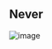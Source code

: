 ## Never

![image](https://github.com/Artickatz/Signal9-CTF-Writeup-s/assets/69086568/7dbe0fad-f14d-4c33-8315-61199bea9d1d)
